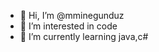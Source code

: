 - 👋 Hi, I’m @mminegunduz
- 👀 I’m interested in code
- 🌱 I’m currently learning java,c#

<!---
mminegunduz/mminegunduz is a ✨ special ✨ repository because its `README.md` (this file) appears on your GitHub profile.
You can click the Preview link to take a look at your changes.
--->
